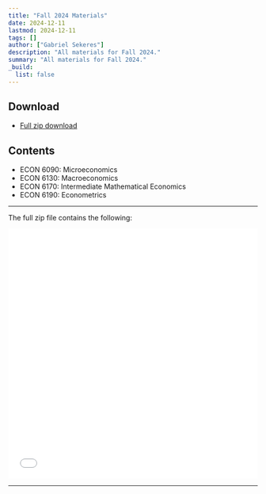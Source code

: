 ```yaml
---
title: "Fall 2024 Materials" 
date: 2024-12-11
lastmod: 2024-12-11
tags: []
author: ["Gabriel Sekeres"]
description: "All materials for Fall 2024." 
summary: "All materials for Fall 2024." 
_build:
  list: false
---
```


## Download

- [Full zip download](/resources/private/fall_2024/_materials_fall_2024.zip)

## Contents

- ECON 6090: Microeconomics
- ECON 6130: Macroeconomics
- ECON 6170: Intermediate Mathematical Economics
- ECON 6190: Econometrics

---

The full zip file contains the following:

<div style="position: relative; padding-bottom: 100%; height: 0; overflow: hidden;">
    <iframe src="/resources/private/fall_2024/_materials_fall_2024/usage.pdf" 
            style="position: absolute; top: 0; left: 0; width: 100%; height: 100%; border: none;">
    </iframe>
</div>

---



